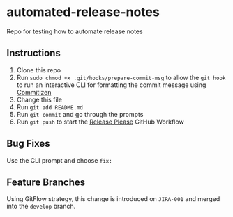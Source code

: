 # automated-release-notes

Repo for testing how to automate release notes

## Instructions

1. Clone this repo
2. Run `sudo chmod +x .git/hooks/prepare-commit-msg` to allow the `git hook` to run an interactive CLI for formatting the commit message using [Commitizen](http://commitizen.github.io/cz-cli/)
3. Change this file
4. Run `git add README.md`
5. Run `git commit` and go through the prompts
6. Run `git push` to start the [Release Please](https://github.com/googleapis/release-please) GitHub Workflow

## Bug Fixes

Use the CLI prompt and choose `fix:`

## Feature Branches

Using GitFlow strategy, this change is introduced on `JIRA-001` and merged into the `develop` branch.
